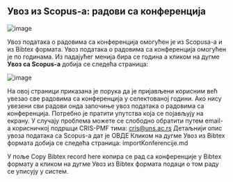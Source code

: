 ## Увoз из Scopus-a: радови са конференција

![image](https://user-images.githubusercontent.com/29538544/152046548-c6378326-3969-4eb8-9514-46f23fb5950a.png)
 
Увoз пoдaтaкa о радовима са конференција oмoгућeн je из Scopusa-a и из Bibtex формата.
Увoз пoдaтaкa о радовима са конференција омогућен је по годинама. Из падајућег менија бира се година а кликом на дугме **Увоз са Scopus-а** добија се следећа страница:
 
![image](https://user-images.githubusercontent.com/29538544/152046696-1ee2a0bc-3b08-45d7-9405-591e2a64c867.png)
 
На овој страници приказана је порука да је пријављени корисним већ увезао све радовима са конференција у селектованој години. Ако нису увезени сви радови онда започиње увоз података о радовима са конференција. Потребно је пратити упутства која се појављују на екрану. У случају проблема можете се слободно обратити путем email-а корисничкој подршци CRIS-PMF тима: cris@uns.ac.rs
Детаљнији опис увоза података са Scopus-а дат је ОВДЕ
Кликом на дугме Увоз из Bibtex формата добија се следећа страница:
importKonferencije.md
 
У поље Copy Bibtex record here копира се рад са конференције у Bibtex формату а кликом на дугме Увоз из Bibtex формата подаци о том раду се уписују у систем.

